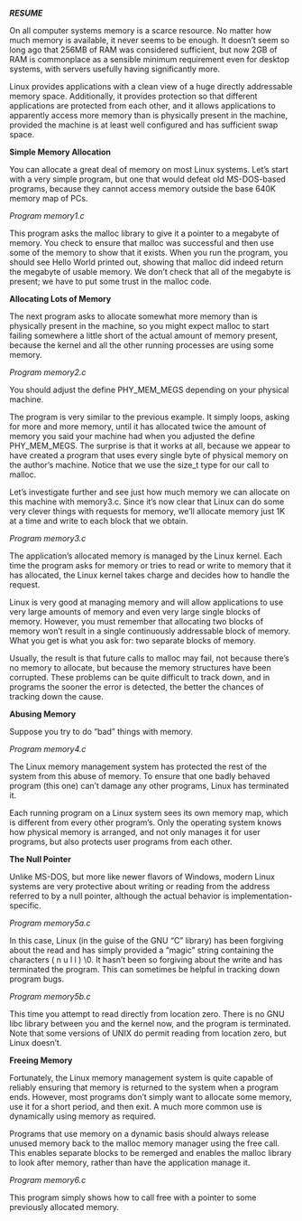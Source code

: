 ***RESUME***

On all computer systems memory is a scarce resource. No matter how much memory is available, it never seems to be enough. It doesn’t seem so long ago that 256MB of RAM was considered sufficient, but now 2GB of RAM is commonplace as a sensible minimum requirement even for desktop systems, with servers usefully having significantly more.

Linux provides applications with a clean view of a huge directly addressable memory space. Additionally, it provides protection so that different applications are protected from each other, and it allows applications to apparently access more memory than is physically present in the machine, provided the machine is at least well configured and has sufficient swap space.

**Simple Memory Allocation**

You can allocate a great deal of memory on most Linux systems. Let’s start with a very simple program, but one that would defeat old MS-DOS-based programs, because they cannot access memory outside the base 640K memory map of PCs.

*Program memory1.c*

This program asks the malloc library to give it a pointer to a megabyte of memory. You check to ensure that malloc was successful and then use some of the memory to show that it exists. When you run the program, you should see Hello World printed out, showing that malloc did indeed return the megabyte of usable memory. We don’t check that all of the megabyte is present; we have to put some trust in the malloc code.

**Allocating Lots of Memory**

The next program asks to allocate somewhat more memory than is physically present in the machine, so you might expect malloc to start failing somewhere a little short of the actual amount of memory present, because the kernel and all the other running processes are using some memory.

*Program memory2.c*

You should adjust the define PHY_MEM_MEGS depending on your physical machine.

The program is very similar to the previous example. It simply loops, asking for more and more memory, until it has allocated twice the amount of memory you said your machine had when you adjusted the define PHY_MEM_MEGS. The surprise is that it works at all, because we appear to have created a program that uses every single byte of physical memory on the author’s machine. Notice that we use the size_t type for our call to malloc.

Let’s investigate further and see just how much memory we can allocate on this machine with memory3.c. Since it’s now clear that Linux can do some very clever things with requests for memory, we’ll allocate memory just 1K at a time and write to each block that we obtain.

*Program memory3.c*

The application’s allocated memory is managed by the Linux kernel. Each time the program asks for memory or tries to read or write to memory that it has allocated, the Linux kernel takes charge and decides how to handle the request.

Linux is very good at managing memory and will allow applications to use very large amounts of memory and even very large single blocks of memory. However, you must remember that allocating two blocks of memory won’t result in a single continuously addressable block of memory. What you get is what you ask for: two separate blocks of memory.

Usually, the result is that future calls to malloc may fail, not because there’s no memory to allocate, but because the memory structures have been corrupted. These problems can be quite difficult to track down, and in programs the sooner the error is detected, the better the chances of tracking down the cause.

**Abusing Memory**

Suppose you try to do “bad” things with memory.

*Program memory4.c*

The Linux memory management system has protected the rest of the system from this abuse of memory. To ensure that one badly behaved program (this one) can’t damage any other programs, Linux has terminated it.

Each running program on a Linux system sees its own memory map, which is different from every other program’s. Only the operating system knows how physical memory is arranged, and not only manages it for user programs, but also protects user programs from each other.

**The Null Pointer**

Unlike MS-DOS, but more like newer flavors of Windows, modern Linux systems are very protective about writing or reading from the address referred to by a null pointer, although the actual behavior is implementation-specific.

*Program memory5a.c*

In this case, Linux (in the guise of the GNU “C” library) has been forgiving about the read and has simply provided a “magic” string containing the characters ( n u l l ) \0. It hasn’t been so forgiving about the write and has terminated the program. This can sometimes be helpful in tracking down program bugs.

*Program memory5b.c*

This time you attempt to read directly from location zero. There is no GNU libc library between you and the kernel now, and the program is terminated. Note that some versions of UNIX do permit reading from location zero, but Linux doesn’t.

**Freeing Memory**

Fortunately, the Linux memory management system is quite capable of reliably ensuring that memory is returned to the system when a program ends. However, most programs don’t simply want to allocate some memory, use it for a short period, and then exit. A much more common use is dynamically using memory as required.

Programs that use memory on a dynamic basis should always release unused memory back to the malloc memory manager using the free call. This enables separate blocks to be remerged and enables the malloc library to look after memory, rather than have the application manage it.

*Program memory6.c*

This program simply shows how to call free with a pointer to some previously allocated memory.
